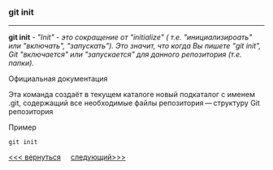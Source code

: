 ### git init
---
**git init** - *"Init" - это сокращение от "initialize" ( т.е. "инициализироать" или "включать", "запускать"). Это значит, что когда Вы пишете "git init", Git "включается" или "запускается" для данного репозитория (т.е. папки).*

Официальная документация

Эта команда создаёт в текущем каталоге новый подкаталог с именем .git, содержащий все необходимые файлы репозитория — структуру Git репозитория

Пример
```
git init
```
[<<< вернуться](./readme.md) &nbsp;&nbsp;&nbsp;&nbsp;[следующий>>>](./git%20remote.md)
